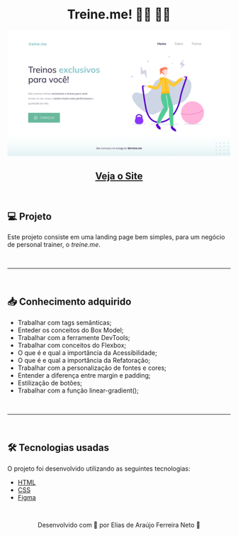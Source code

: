 <h1 style="text-align:center;">Treine.me! 🏃‍♂️ 🏋️‍♂️</h1>

<img src="./demonstracao.png">


<h2 align="center">
    <a href="https://elias-neto.github.io/Explorer/nivel-02/stage-02/projeto01/"> Veja o Site</a>
</h2>


<br>

## 💻 Projeto

Este projeto consiste em uma landing page bem simples, para um negócio de personal trainer, o _treine.me_.

<br>

---
<br>

## 📥 Conhecimento adquirido

* Trabalhar com tags semânticas;
* Enteder os conceitos do Box Model;
* Trabalhar com a ferramente DevTools;
* Trabalhar com conceitos do Flexbox;
* O que é e qual a importância da Acessibilidade;
* O que é e qual a importância da Refatoração;
* Trabalhar com a personalização de fontes e cores;
* Entender a diferença entre margin e padding;
* Estilização de botões;
* Trabalhar com a função linear-gradient();

<br>

---
<br>

## 🛠 Tecnologias usadas

O projeto foi desenvolvido utilizando as seguintes tecnologias:

- [HTML](https://www.w3schools.com/html/)
- [CSS](https://www.w3schools.com/css/default.asp)
- [Figma]()

<br>

<p align="center"> Desenvolvido com 💜 por Elias de Araújo Ferreira Neto 👋 <p>
